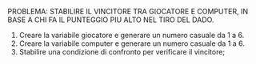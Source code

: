 PROBLEMA: STABILIRE IL VINCITORE TRA GIOCATORE E COMPUTER, IN BASE A CHI FA IL PUNTEGGIO PIU ALTO NEL TIRO DEL DADO.

1. Creare la variabile giocatore e generare un numero casuale da 1 a 6.
2. Creare la variabile computer e generare un numero casuale da 1 a 6.
3. Stabilire una condizione di confronto per verificare il vincitore;